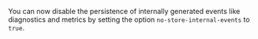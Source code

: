 You can now disable the persistence of internally generated events like
diagnostics and metrics by setting the option `no-store-internal-events` to
`true`.
